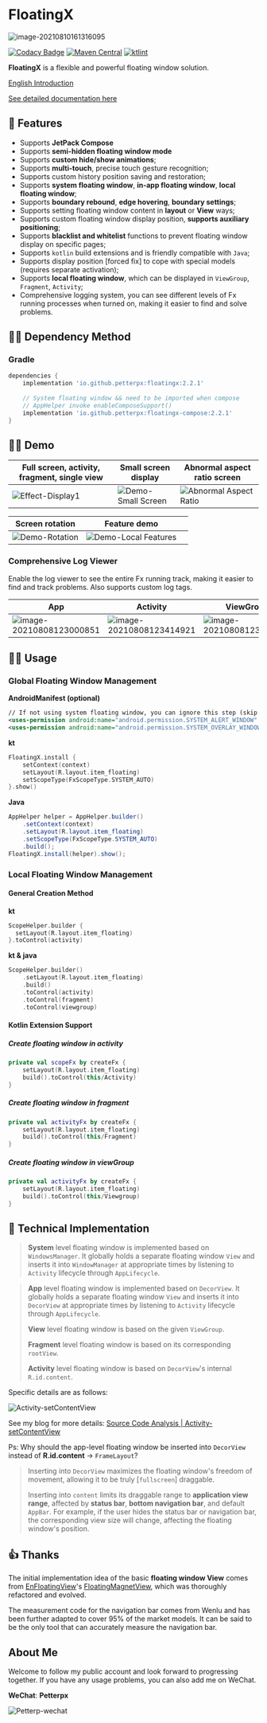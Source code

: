 
# FloatingX

![image-20210810161316095](https://tva1.sinaimg.cn/large/008i3skNly1gtbrg85hlhj61040k80ui02.jpg)

[![Codacy Badge](https://api.codacy.com/project/badge/Grade/a9edd107b5444b7ca31738f5a96b3cb9)](https://app.codacy.com/gh/Petterpx/FloatingX?utm_source=github.com&utm_medium=referral&utm_content=Petterpx/FloatingX&utm_campaign=Badge_Grade_Settings)
[![Maven Central](https://img.shields.io/maven-central/v/io.github.petterpx/floatingx)](https://search.maven.org/search?q=g:io.github.petterpx%20AND%20a:floatingx)
[![ktlint](https://img.shields.io/badge/code%20style-%E2%9D%A4-FF4081.svg)](https://ktlint.github.io/) 

**FloatingX** is a flexible and powerful floating window solution.

[English Introduction](https://github.com/Petterpx/FloatingX/blob/main/README_EN.md)

[See detailed documentation here](https://cskf7l0wab.feishu.cn/wiki/wikcnLLBCe3fIDUTAzrEg754tzc)

## 👏 Features 

- Supports **JetPack Compose**
- Supports **semi-hidden floating window mode**
- Supports **custom hide/show animations**;
- Supports **multi-touch**, precise touch gesture recognition;
- Supports custom history position saving and restoration;
- Supports **system floating window**, **in-app floating window**, **local floating window**;
- Supports **boundary rebound**, **edge hovering**, **boundary settings**;
- Supports setting floating window content in **layout** or **View** ways;
- Supports custom floating window display position, **supports auxiliary positioning**;
- Supports **blacklist and whitelist** functions to prevent floating window display on specific pages;
- Supports `kotlin` build extensions and is friendly compatible with `Java`;
- Supports display position [forced fix] to cope with special models (requires separate activation);
- Supports **local floating window**, which can be displayed in `ViewGroup`, `Fragment`, `Activity`;
- Comprehensive logging system, you can see different levels of Fx running processes when turned on, making it easier to find and solve problems.

## 👨‍💻‍ Dependency Method

### Gradle

```groovy
dependencies {
    implementation 'io.github.petterpx:floatingx:2.2.1'
    
    // System floating window && need to be imported when compose
    // AppHelper invoke enableComposeSupport()
    implementation 'io.github.petterpx:floatingx-compose:2.2.1'
}
```

## 🏄‍♀️ Demo

| Full screen, activity, fragment, single view                | Small screen display                                         | Abnormal aspect ratio screen                                 |
| ------------------------------------------------------------ | ------------------------------------------------------------ | ------------------------------------------------------------ |
| ![Effect-Display1](https://github.com/Petterpx/FloatingX/blob/main/image/fx-api-simple.gif?raw=true) | ![Demo-Small Screen](https://github.com/Petterpx/FloatingX/blob/main/image/fx-small-gif.gif?raw=true) | ![Abnormal Aspect Ratio](https://github.com/Petterpx/FloatingX/blob/main/image/fx-view-deformed-simple.gif?raw=true) |

| Screen rotation                                             | Feature demo                                                 |      |
| ------------------------------------------------------------ | ------------------------------------------------------------ | ---- |
| ![Demo-Rotation](https://github.com/Petterpx/FloatingX/blob/main/image/fx-rotate-simple.gif?raw=true) | ![Demo-Local Features](https://github.com/Petterpx/FloatingX/blob/main/image/fx-api-simple.gif?raw=true) |      |

### Comprehensive Log Viewer

Enable the log viewer to see the entire Fx running track, making it easier to find and track problems. Also supports custom log tags.

| App                                                          | Activity                                                     | ViewGroup                                                    |
| ------------------------------------------------------------ | ------------------------------------------------------------ | ------------------------------------------------------------ |
| ![image-20210808123000851](https://tva1.sinaimg.cn/large/008i3skNly1gtbk1ujkqfj31160s8444.jpg) | ![image-20210808123414921](https://tva1.sinaimg.cn/large/008i3skNly1gt99vralyqj313o0r4jwk.jpg) | ![image-20210808123553402](https://tva1.sinaimg.cn/large/008i3skNly1gt99xfpfwgj311y0jctc8.jpg) |

## 👨‍🔧‍ Usage

### Global Floating Window Management

**AndroidManifest (optional)**

```xml
// If not using system floating window, you can ignore this step (skip if FxScopeType.App)
<uses-permission android:name="android.permission.SYSTEM_ALERT_WINDOW" />
<uses-permission android:name="android.permission.SYSTEM_OVERLAY_WINDOW" />
```

**kt**

```kotlin
FloatingX.install {
	setContext(context)
    setLayout(R.layout.item_floating)
  	setScopeType(FxScopeType.SYSTEM_AUTO)
}.show()
```

**Java**

```java
AppHelper helper = AppHelper.builder()
	.setContext(context)
    .setLayout(R.layout.item_floating)
  	.setScopeType(FxScopeType.SYSTEM_AUTO)
    .build();
FloatingX.install(helper).show();
```

### Local Floating Window Management

#### General Creation Method

**kt**

```kotlin
ScopeHelper.builder {
  setLayout(R.layout.item_floating)
}.toControl(activity)
```

**kt & java**

```kotlin
ScopeHelper.builder()
    .setLayout(R.layout.item_floating)
    .build()
    .toControl(activity)
    .toControl(fragment)
    .toControl(viewgroup)
```

#### Kotlin Extension Support

##### Create floating window in activity

```kotlin
private val scopeFx by createFx {
    setLayout(R.layout.item_floating)
    build().toControl(this/Activity)
}
```

##### Create floating window in fragment

```kotlin
private val activityFx by createFx {
    setLayout(R.layout.item_floating)
    build().toControl(this/Fragment)
}
```

##### Create floating window in viewGroup

```kotlin
private val activityFx by createFx {
    setLayout(R.layout.item_floating)
    build().toControl(this/Viewgroup)
}
```

## 🤔 Technical Implementation
> **System** level floating window is implemented based on `WindowsManager`. It globally holds a separate floating window `View` and inserts it into `WindowManager` at appropriate times by listening to `Activity` lifecycle through `AppLifecycle`.

> **App** level floating window is implemented based on `DecorView`. It globally holds a separate floating window `View` and inserts it into `DecorView` at appropriate times by listening to `Activity` lifecycle through `AppLifecycle`.
>
> **View** level floating window is based on the given `ViewGroup`.
>
> **Fragment** level floating window is based on its corresponding `rootView`.
>
> **Activity** level floating window is based on `DecorView`'s internal `R.id.content`.

Specific details are as follows:

<img src="https://tva1.sinaimg.cn/large/008i3skNly1gr20ks7780j30rc0i5dim.jpg" alt="Activity-setContentView"  />

See my blog for more details: [Source Code Analysis | Activity-setContentView](https://juejin.cn/post/6897453195342610445)

Ps: Why should the app-level floating window be inserted into `DecorView` instead of **R.id.content** -> `FrameLayout`?

> Inserting into `DecorView` maximizes the floating window's freedom of movement, allowing it to be truly [`fullscreen`] draggable.
>
> Inserting into `content` limits its draggable range to **application view range**, affected by **status bar**, **bottom navigation bar**, and default `AppBar`. For example, if the user hides the status bar or navigation bar, the corresponding view size will change, affecting the floating window's position.

## 👍 Thanks

The initial implementation idea of the basic **floating window View** comes from [EnFloatingView](https://github.com/leotyndale/EnFloatingView)'s [FloatingMagnetView](https://github.com/leotyndale/EnFloatingView/blob/master/floatingview/src/main/java/com/imuxuan/floatingview/FloatingMagnetView.java), which was thoroughly refactored and evolved.

The measurement code for the navigation bar comes from Wenlu and has been further adapted to cover 95% of the market models. It can be said to be the only tool that can accurately measure the navigation bar.

## About Me

Welcome to follow my public account and look forward to progressing together. If you have any usage problems, you can also add me on WeChat.

**WeChat**: **Petterpx**

![Petterp-wechat](https://user-images.githubusercontent.com/41142188/226162520-93796619-81ca-4e61-bfff-4a5b95e4fa0b.png)
